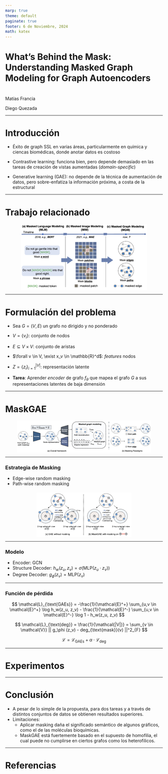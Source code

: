 ```yaml
---
marp: true
theme: default
paginate: true
footer: 6 de Noviembre, 2024
math: katex
---
```


<style>
    
img[alt~="center"] {
  display: block;
  margin: 0 auto;
}

.center-align {
    margin-right: auto !important;
    margin-left: auto !important;
    text-align: center;
}

.right-align {
    text-align: right;
}

.figure-container {
  display: flex;
  justify-content: space-evenly;
  margin: 0 0 0 0;
  padding: 0 0 0 0;
}

</style>

# What’s Behind the Mask: Understanding Masked Graph Modeling for Graph Autoencoders


#
Matías Francia

Diego Quezada

---
# Introducción

<!-- Abstract, introduction -->

- Éxito de graph SSL en varias áreas, particularmente en química y ciencas biomédicas, donde anotar datos es costoso

- Contrastive learning: funciona bien, pero depende demasiado en las tareas de creación de vistas aumentadas (*domain-specific*)

- Generative learning (GAE): no depende de la técnica de aumentación de datos, pero sobre-enfatiza la información próxima, a costa de la estructural

---
# Trabajo relacionado

<div style="display: flex; justify-content: space-around; margin-top: 20px;">
  
  <img src="images/masking_methods.png" alt="Interacciones por usuario (Prueba)" style="width: 80%; height: auto;"/>

</div>

<!-- Hay enfoques contemporáneos que también tratan de aprovechar las virtudes del enmascaramiento en grafos, pero carecen de respaldo teórico. Sólo muestran resultados empíricos -->

---
# Formulación del problema

- Sea $G = (V, E)$ un grafo no dirigido y no ponderado
- $V = \{ v_i \}$: conjunto de nodos
- $E \subseteq V \times V$: conjunto de aristas
- $\forall v \in V, \exist x_v \in \mathbb{R}^d$: *features* nodos
- $Z = \{ z_i \}_{i=1}^{|V|}$: representación latente

- **Tarea**: Aprender *encoder* de grafo $f_\theta$ que mapea el grafo $G$ a sus representaciones latentes de baja dimensión


---
# MaskGAE

<div style="display: flex; justify-content: space-around; margin-top: 20px;">
  
  <img src="./images/maskgae.png" alt="Interacciones por usuario (Prueba)" style="width: 85%; height: auto;"/>

</div>

---

### Estrategia de Masking

* Edge-wise random masking
* Path-wise random masking

<div style="display: flex; justify-content: space-around; margin-top: 20px;">
  
  <img src="./images/masking.png" alt="Interacciones por usuario (Prueba)" style="width: 60%; height: auto;"/>

</div>

---

### Modelo

* Encoder: GCN
* Structure Decoder: $h_w(z_u, z_v) = \sigma (\text{MLP}(z_u \cdot z_v))$
* Degree Decoder: $g_\phi(z_v) = \text{MLP}(z_v)$


---

### Función de pérdida

$$
\mathcal{L}_{\text{GAEs}} = -\frac{1}{\mathcal{E}^+} \sum_{u,v \in \mathcal{E}^+} \log h_w(z_u, z_v) - \frac{1}{\mathcal{E}^-} \sum_{u,v \in \mathcal{E}^-} \log 1 -  h_w(z_u, z_v)
$$

$$
\mathcal{L}_{\text{deg}} = \frac{1}{\mathcal{|V|}} = \sum_{v \in \mathcal{V}} || g_\phi (z_v) - deg_{\text{mask}}(v) ||^2_{F}
$$

$$
\mathcal{L} = \mathcal{L}_{\text{GAEs}} + \alpha \cdot \mathcal{L}_{\text{deg}}
$$

---

# Experimentos

---

# Conclusión

* A pesar de lo simple de la propuesta, para dos tareas y a través de distintos conjuntos de datos se obtienen resultados superiores.
* Limitaciones:
    * Aplicar masking daña el significado semántico de algunos gráficos, como el de las moléculas bioquímicas.
    * MaskGAE está fuertemente basado en el supuesto de homofilia, el cual puede no cumplirse en ciertos grafos como los heterofilicos.


---

# Referencias
